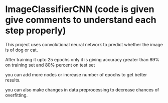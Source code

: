 # ImageClassifierCNN (code is given give comments to understand each step properly)

This project uses convolutional neural network to predict whether the image is of dog or cat.

After training it upto 25 epochs only it is giving accuracy greater than 89% on training set and 80% percent on test set

you can add more nodes or increase number of epochs to get better results.

you can also make changes in data preprocessing to decrease chances of overfitting.

